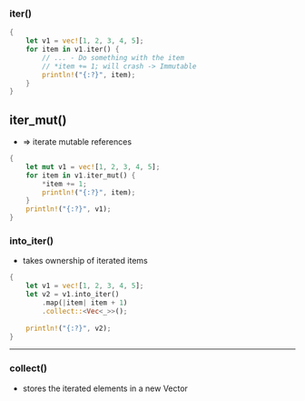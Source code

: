 ### iter()
```Rust
{
	let v1 = vec![1, 2, 3, 4, 5];
	for item in v1.iter() {
		// ... - Do something with the item
		// *item += 1; will crash -> Immutable
		println!("{:?}", item);
	}
}
```

## iter_mut()
- => iterate mutable references
```Rust
{
	let mut v1 = vec![1, 2, 3, 4, 5];
	for item in v1.iter_mut() {
		*item += 1;
		println!("{:?}", item);
	}
	println!("{:?}", v1);
}
```

### into_iter()
- takes ownership of iterated items
```Rust
{
	let v1 = vec![1, 2, 3, 4, 5];
	let v2 = v1.into_iter()
		.map(|item| item + 1)
		.collect::<Vec<_>>();
		
	println!("{:?}", v2);
}
```
---

### collect()
- stores the iterated elements in a new Vector